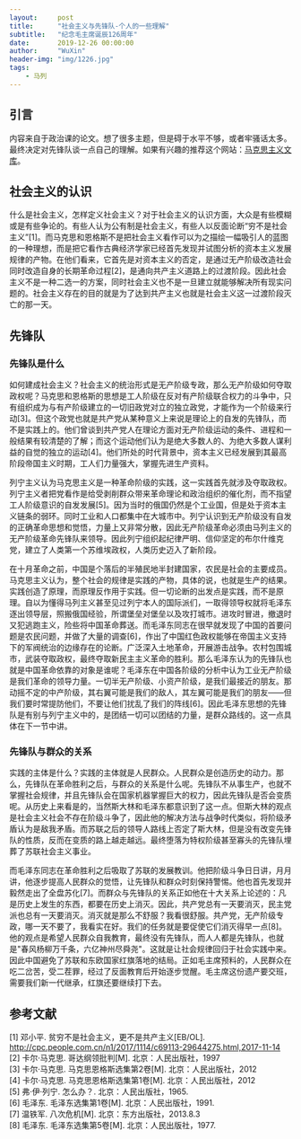 ```yaml
---
layout:     post
title:      "社会主义与先锋队-个人的一些理解"
subtitle:   "纪念毛主席诞辰126周年"
date:       2019-12-26 00:00:00
author:     "WuXin"
header-img: "img/1226.jpg"
tags:
    - 马列
---
```


## 引言
内容来自于政治课的论文。想了很多主题，但是碍于水平不够，或者牢骚话太多。最终决定对先锋队谈一点自己的理解。如果有兴趣的推荐这个网站：[马克思主义文库](https://www.marxists.org/chinese/index.html)。

## 社会主义的认识
什么是社会主义，怎样定义社会主义？对于社会主义的认识方面，大众是有些模糊或是有些争论的。有些人认为公有制是社会主义，有些人以反面论断“穷不是社会主义”[1]。而马克思和恩格斯不是把社会主义看作可以为之描绘一幅吸引人的蓝图的一种理想，而是把它看作古典经济学家已经首先发现并试图分析的资本主义发展规律的产物。在他们看来，它首先是对资本主义的否定，是通过无产阶级改造社会同时改造自身的长期革命过程[2]，是通向共产主义道路上的过渡阶段。因此社会主义不是一种二选一的方案，同时社会主义也不是一旦建立就能够解决所有现实问题的。社会主义存在的目的就是为了达到共产主义也就是社会主义这一过渡阶段灭亡的那一天。

## 先锋队
### 先锋队是什么
如何建成社会主义？社会主义的统治形式是无产阶级专政，那么无产阶级如何夺取政权呢？马克思和恩格斯的思想是工人阶级在反对有产阶级联合权力的斗争中，只有组织成为与有产阶级建立的一切旧政党对立的独立政党，才能作为一个阶级来行动[3]。但这个政党也就是共产党从某种意义上来说是理论上的自发的先锋队，而不是实践上的。他们曾谈到共产党人在理论方面对无产阶级运动的条件、进程和一般结果有较清楚的了解；而这个运动他们认为是绝大多数人的、为绝大多数人谋利益的自觉的独立的运动[4]。他们所处的时代背景中，资本主义已经发展到其最高阶段帝国主义时期，工人们力量强大，掌握先进生产资料。

列宁主义认为马克思主义是一种革命阶级的实践，这一实践首先就涉及夺取政权。列宁主义者把党看作是给受剥削群众带来革命理论和政治组织的催化剂，而不指望工人阶级意识的自发发展[5]。因为当时的俄国仍然是个工业国，但是处于资本主义链条的弱环。同时工业和人口都集中在大城市中。列宁认识到无产阶级没有自发的正确革命思想和觉悟，力量上又非常分散，因此无产阶级革命必须由马列主义的无产阶级革命先锋队来领导。因此列宁组织起纪律严明、信仰坚定的布尔什维克党，建立了人类第一个苏维埃政权，人类历史迈入了新阶段。

在十月革命之前，中国是个落后的半殖民地半封建国家，农民是社会的主要成员。马克思主义认为，整个社会的规律是实践的产物，具体的说，也就是生产的结果。实践创造了原理，而原理反作用于实践。但一切论断的出发点是实践，而不是原理。自以为懂得马列主义甚至见过列宁本人的国际派们，一取得领导权就将毛泽东逐出领导层，照搬俄国经验，所谓堡垒对堡垒以及攻打城市。进攻时冒进，撤退时又犯逃跑主义，险些将中国革命葬送。而毛泽东同志在很早就发现了中国的首要问题是农民问题，并做了大量的调查[6]，作出了中国红色政权能够在帝国主义支持下的军阀统治的边缘存在的论断。广泛深入土地革命，开展游击战争。农村包围城市，武装夺取政权，最终夺取新民主主义革命的胜利。那么毛泽东认为的先锋队也就是中国革命依靠的对象是谁呢？毛泽东在中国各阶级的分析中认为工业无产阶级是我们革命的领导力量。一切半无产阶级、小资产阶级，是我们最接近的朋友。那动摇不定的中产阶级，其右翼可能是我们的敌人，其左翼可能是我们的朋友——但我们要时常提防他们，不要让他们扰乱了我们的阵线[6]。因此毛泽东思想的先锋队是有别与列宁主义中的，是团结一切可以团结的力量，是群众路线的。这一点具体在下一节中讲。

### 先锋队与群众的关系
实践的主体是什么？实践的主体就是人民群众。人民群众是创造历史的动力。那么，先锋队在革命胜利之后，与群众的关系是什么呢。先锋队不从事生产，也就不掌握社会规律，并且先锋队会在国家机器掌握巨大的权力，因此先锋队是否会变质呢。从历史上来看是的，当然斯大林和毛泽东都意识到了这一点。但斯大林的观点是社会主义社会不存在阶级斗争了，因此他的解决方法与战争时代类似，将阶级矛盾认为是敌我矛盾。而苏联之后的领导人路线上否定了斯大林，但是没有改变先锋队的性质，反而在变质的路上越走越远。最终堕落为特权阶级甚至寡头的先锋队埋葬了苏联社会主义事业。

而毛泽东同志在革命胜利之后吸取了苏联的发展教训。他把阶级斗争日日讲，月月讲，他逐步提高人民群众的觉悟，让先锋队和群众时刻保持警惕。他也首先发现并毅然走出了全盘苏化[7]。而群众与先锋队的关系正如他在十大关系上论述的：凡是历史上发生的东西，都要在历史上消灭。因此，共产党总有一天要消灭，民主党派也总有一天要消灭。消灭就是那么不舒服？我看很舒服。共产党，无产阶级专政，哪一天不要了，我看实在好。我们的任务就是要促使它们消灭得早一点[8]。他的观点是希望人民群众自我教育，最终没有先锋队，而人人都是先锋队，也就是"春风杨柳万千条，六亿神州尽舜尧"。这就是让社会规律回归于社会实践中来。因此中国避免了苏联和东欧国家红旗落地的结局。正如毛主席预料的，人民群众在吃二岔苦，受二茬罪，经过了反面教育后开始逐步觉醒。毛主席这份遗产要交班，需要我们新一代继承，红旗还要继续打下去。

## 参考文献
[1] 邓小平. 贫穷不是社会主义，更不是共产主义[EB/OL]. http://cpc.people.com.cn/n1/2017/1114/c69113-29644275.html,2017-11-14                 
[2] 卡尔·马克思. 哥达纲领批判[M]. 北京：人民出版社，1997             
[3] 卡尔·马克思. 马克思恩格斯选集第2卷[M]. 北京：人民出版社，2012            
[4] 卡尔·马克思. 马克思恩格斯选集第1卷[M]. 北京：人民出版社，2012         
[5] 弗·伊·列宁. 怎么办？. 北京：人民出版社，1965.          
[6] 毛泽东. 毛泽东选集第1卷[M]. 北京：人民出版社，1991.        
[7] 温铁军. 八次危机[M]. 北京：东方出版社，2013.8.3        
[8] 毛泽东. 毛泽东选集第5卷[M]. 北京：人民出版社，1977.
